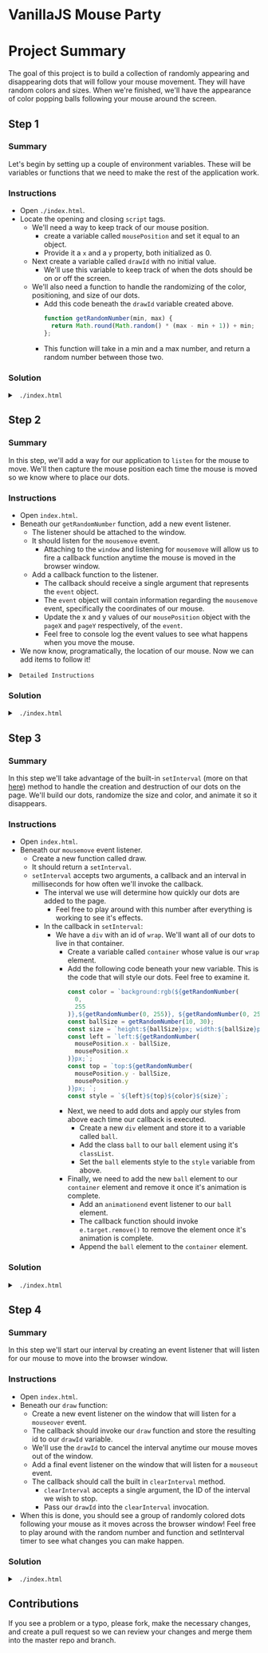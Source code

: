 # VanillaJS Mouse Party

# Project Summary

The goal of this project is to build a collection of randomly appearing and disappearing dots that will follow your mouse movement. They will have random colors and sizes. When we're finished, we'll have the appearance of color popping balls following your mouse around the screen.

## Step 1

### Summary

Let's begin by setting up a couple of environment variables. These will be variables or functions that we need to make the rest of the application work.

### Instructions

- Open `./index.html`.
- Locate the opening and closing `script` tags.
  - We'll need a way to keep track of our mouse position.
    - create a variable called `mousePosition` and set it equal to an object.
    - Provide it a `x` and a `y` property, both initialized as 0.
  - Next create a variable called `drawId` with no initial value.
    - We'll use this variable to keep track of when the dots should be on or off the screen.
  - We'll also need a function to handle the randomizing of the color, positioning, and size of our dots.
    - Add this code beneath the `drawId` variable created above.
      ```js
      function getRandomNumber(min, max) {
        return Math.round(Math.random() * (max - min + 1)) + min;
      };
      ```
    - This function will take in a min and a max number, and return a random number between those two.

### Solution

<details>

<summary> <code> ./index.html </code> </summary>

```js
const mousePosition = { x: 0, y: 0 };
let drawId;

function getRandomNumber(min, max) {
    return Math.round(Math.random() * (max - min + 1)) + min;
};
```

</details>

## Step 2

### Summary

In this step, we'll add a way for our application to `listen` for the mouse to move. We'll then capture the mouse position each time the mouse is moved so we know where to place our dots.

### Instructions

- Open `index.html`.
- Beneath our `getRandomNumber` function, add a new event listener.
  - The listener should be attached to the window.
  - It should listen for the `mousemove` event.
    - Attaching to the `window` and listening for `mousemove` will allow us to fire a callback function anytime the mouse is moved in the browser window.
  - Add a callback function to the listener.
    - The callback should receive a single argument that represents the `event` object.
    - The `event` object will contain information regarding the `mousemove` event, specifically the coordinates of our mouse.
    - Update the x and y values of our `mousePosition` object with the `pageX` and `pageY` respectively, of the `event`.
    - Feel free to console log the event values to see what happens when you move the mouse.
- We now know, programatically, the location of our mouse. Now we can add items to follow it!

<details>

<summary> <code> Detailed Instructions </code> </summary>

- We need to make a new event listener for any time the mouse moves. To do this we are going to use `addEventListener` on the window object.
- using `window.addEventListener` we are going to invoke it and pass in a string, stating what event we are waiting for, `mousemove`.
- We will also pass in a function being the task to be performed when the mouse moves. We can either write the function inline as a function expression `('mousemove' function(){})` or make a name function and pass that in, `('mousemove', onMove)`. It will not make a difference either way.
- This function will get passed in an argument which is an `event` object, full of information about the event that just happened. To make it more clear lets call it `mouseMoveEvent`. Two of the properties on the `mouseMoveEvent` object is the x axis position, and the y axis position as `mouseMoveEvent.pageX` and `mouseMoveEvent.pageY`.
- We are going to overwrite the `mousePosition.x` and `mousePosition.y` with these two values so we can use it for later.

</details>

### Solution

<details>

<summary> <code> ./index.html </code> </summary>

```js
const mousePosition = { x: 0, y: 0 };
let drawId;

const getRandomNumber = function(min, max) {
  return Math.round(Math.random() * (max - min + 1)) + min;
};

window.addEventListener('mousemove', function(mouseMoveEvent) {
  mousePosition.x = mouseMoveEvent.pageX;
  mousePosition.y = mouseMoveEvent.pageY;
});
```

</details>

## Step 3

### Summary

In this step we'll take advantage of the built-in `setInterval` (more on that <a href="https://www.w3schools.com/jsref/met_win_setinterval.asp">here</a>) method to handle the creation and destruction of our dots on the page. We'll build our dots, randomize the size and color, and animate it so it disappears.

### Instructions

- Open `index.html`.
- Beneath our `mousemove` event listener.
  - Create a new function called draw.
  - It should return a `setInterval`.
  - `setInterval` accepts two arguments, a callback and an interval in milliseconds for how often we'll invoke the callback.
    - The interval we use will determine how quickly our dots are added to the page.
      - Feel free to play around with this number after everything is working to see it's effects.
    - In the callback in `setInterval`:
      - We have a `div` with an id of `wrap`. We'll want all of our dots to live in that container.
        - Create a variable called `container` whose value is our `wrap` element.
        - Add the following code beneath your new variable. This is the code that will style our dots. Feel free to examine it.
          ```js
          const color = `background:rgb(${getRandomNumber(
            0,
            255
          )},${getRandomNumber(0, 255)}, ${getRandomNumber(0, 255)});`;
          const ballSize = getRandomNumber(10, 30);
          const size = `height:${ballSize}px; width:${ballSize}px;`;
          const left = `left:${getRandomNumber(
            mousePosition.x - ballSize,
            mousePosition.x
          )}px;`;
          const top = `top:${getRandomNumber(
            mousePosition.y - ballSize,
            mousePosition.y
          )}px; `;
          const style = `${left}${top}${color}${size}`;
          ```
        - Next, we need to add dots and apply our styles from above each time our callback is executed.
          - Create a new `div` element and store it to a variable called `ball`.
          - Add the class `ball` to our `ball` element using it's `classList`.
          - Set the `ball` elements style to the `style` variable from above.
        - Finally, we need to add the new `ball` element to our `container` element and remove it once it's animation is complete.
          - Add an `animationend` event listener to our `ball` element.
          - The callback function should invoke `e.target.remove()` to remove the element once it's animation is complete.
          - Append the `ball` element to the `container` element.

### Solution

<details>

<summary> <code> ./index.html </code> </summary>

```js
const mousePosition = { x: 0, y: 0 };
let drawId;

const getRandomNumber = function(min, max){
  return Math.round(Math.random() * (max - min + 1)) + min;
}

window.addEventListener("mousemove", function(e){
  mousePosition.x = e.pageX;
  mousePosition.y = e.pageY;
});

function draw(){
  return setInterval(function() {
    const container = document.getElementById("wrap");
    const color = `background:rgb(${getRandomNumber(0, 255)},${getRandomNumber(
      0,
      255
    )}, ${getRandomNumber(0, 255)});`;
    const ballSize = getRandomNumber(10, 30);
    const size = `height:${ballSize}px; width:${ballSize}px;`;
    const left = `left:${getRandomNumber(
      mousePosition.x - ballSize,
      mousePosition.x
    )}px;`;
    const top = `top:${getRandomNumber(
      mousePosition.y - ballSize,
      mousePosition.y
    )}px; `;
    const style = `${left}${top}${color}${size}`;

    const ball = document.createElement("div");
    ball.classList.add("ball");
    ball.style = style;

    ball.addEventListener("animationend", function(e) {
      e.target.remove();
    });

    container.appendChild(ball);
  }, 50);
}
```

</details>

## Step 4

### Summary

In this step we'll start our interval by creating an event listener that will listen for our mouse to move into the browser window.

### Instructions

- Open `index.html`.
- Beneath our `draw` function:
  - Create a new event listener on the window that will listen for a `mouseover` event.
  - The callback should invoke our `draw` function and store the resulting id to our `drawId` variable.
  - We'll use the `drawId` to cancel the interval anytime our mouse moves out of the window.
  - Add a final event listener on the window that will listen for a `mouseout` event.
  - The callback should call the built in `clearInterval` method.
    - `clearInterval` accepts a single argument, the ID of the interval we wish to stop.
    - Pass our `drawId` into the `clearInterval` invocation.
- When this is done, you should see a group of randomly colored dots following your mouse as it moves across the browser window! Feel free to play around with the random number and function and setInterval timer to see what changes you can make happen.

### Solution

<details>

<summary> <code> ./index.html </code> </summary>

```js
const mousePosition = { x: 0, y: 0 };
let drawId;

const getRandomNumber = function(min, max) {
  return Math.round(Math.random() * (max - min + 1)) + min;
};

window.addEventListener('mousemove', function(e) {
  mousePosition.x = e.pageX;
  mousePosition.y = e.pageY;
});

function draw() {
  return setInterval(function() {
    const container = document.getElementById('wrap');
    const color = `background:rgb(${getRandomNumber(0, 255)},${getRandomNumber(
      0,
      255
    )}, ${getRandomNumber(0, 255)});`;
    const ballSize = getRandomNumber(10, 30);
    const size = `height:${ballSize}px; width:${ballSize}px;`;
    const left = `left:${getRandomNumber(
      mousePosition.x - ballSize,
      mousePosition.x
    )}px;`;
    const top = `top:${getRandomNumber(
      mousePosition.y - ballSize,
      mousePosition.y
    )}px;`;
    const style = `${left}${top}${color}${size}`;

    const ball = document.createElement('div');
    ball.classList.add('ball');
    ball.style = ('style');

    ball.addEventListener('animationend', function(e) {
      e.target.remove();
    });

    container.appendChild(ball);
  }, 50);
}
window.addEventListener('mouseover', function() {
  drawId = draw();
});
window.addEventListener('mouseout', function() {
  clearInterval(drawId);
});
```

</details>

## Contributions

If you see a problem or a typo, please fork, make the necessary changes, and create a pull request so we can review your changes and merge them into the master repo and branch.
